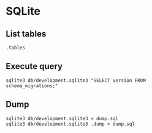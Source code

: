 <!-- -*- coding: utf-8; -*- -->

SQLite
======

List tables
-----------

    .tables

Execute query
-------------

    sqlite3 db/development.sqlite3 "SELECT version FROM schema_migrations;"

Dump
----

    sqlite3 db/development.sqlite3 < dump.sql
    sqlite3 db/development.sqlite3 .dump > dump.sql
